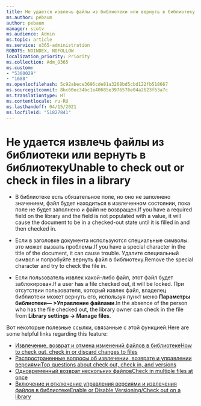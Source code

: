 ```yaml
---
title: Не удается извлечь файлы из библиотеки или вернуть в библиотеку
ms.author: pebaum
author: pebaum
manager: scotv
ms.audience: Admin
ms.topic: article
ms.service: o365-administration
ROBOTS: NOINDEX, NOFOLLOW
localization_priority: Priority
ms.collection: Adm_O365
ms.custom:
- "5300029"
- "1688"
ms.openlocfilehash: 5c92abece3696cde81a3268bd5cbd122fb518667
ms.sourcegitcommit: 8bc60ec34bc1e40685e3976576e04a2623f63a7c
ms.translationtype: HT
ms.contentlocale: ru-RU
ms.lasthandoff: 04/15/2021
ms.locfileid: "51827841"
---
```

# <a name="unable-to-check-out-or-check-in-files-in-a-library"></a><span data-ttu-id="26ac0-102">Не удается извлечь файлы из библиотеки или вернуть в библиотеку</span><span class="sxs-lookup"><span data-stu-id="26ac0-102">Unable to check out or check in files in a library</span></span>

- <span data-ttu-id="26ac0-103">В библиотеке есть обязательное поле, но оно не заполнено значением, файл будет находиться в извлеченном состоянии, пока поле не будет заполнено и файл не возвращен.</span><span class="sxs-lookup"><span data-stu-id="26ac0-103">If you have a required field on the library and the field is not populated with a value, it will cause the document to be in a checked-out state until it is filled in and then checked in.</span></span>

- <span data-ttu-id="26ac0-104">Если в заголовке документа используются специальные символы. это может вызвать проблемы.</span><span class="sxs-lookup"><span data-stu-id="26ac0-104">If you have a special character in the title of the document, it can cause trouble.</span></span> <span data-ttu-id="26ac0-105">Удалите специальный символ и попробуйте вернуть файл в библиотеку.</span><span class="sxs-lookup"><span data-stu-id="26ac0-105">Remove the special character and try to check the file in.</span></span>

- <span data-ttu-id="26ac0-106">Если пользователь извлек какой-либо файл, этот файл будет заблокирован.</span><span class="sxs-lookup"><span data-stu-id="26ac0-106">If a user has a file checked out, it will be locked.</span></span>  <span data-ttu-id="26ac0-107">При отсутствии пользователя, который извлек файл, владелец библиотеки может вернуть его, используя пункт меню **Параметры библиотеки— >Управление файлами**.</span><span class="sxs-lookup"><span data-stu-id="26ac0-107">In the absence of the person who has the file checked out, the library owner can check in the file from **Library settings -> Manage files**.</span></span>

<span data-ttu-id="26ac0-108">Вот некоторые полезные ссылки, связанные с этой функцией:</span><span class="sxs-lookup"><span data-stu-id="26ac0-108">Here are some helpful links regarding this feature:</span></span>

- [<span data-ttu-id="26ac0-109">Извлечение, возврат и отмена изменений файлов в библиотеке</span><span class="sxs-lookup"><span data-stu-id="26ac0-109">How to check out, check in or discard changes to files</span></span>](https://support.office.com/article/check-out-check-in-or-discard-changes-to-files-in-a-library-7e2c12a9-a874-4393-9511-1378a700f6de)
- [<span data-ttu-id="26ac0-110">Распространенные вопросы об извлечении, возврате и управлении версиями</span><span class="sxs-lookup"><span data-stu-id="26ac0-110">Top questions about check out, check in, and versions</span></span>](https://support.office.com/article/Top-questions-about-check-out-check-in-and-versions-7E941339-E972-4C7A-A79A-80A1FCF84076)
- [<span data-ttu-id="26ac0-111">Одновременный возврат нескольких файлов</span><span class="sxs-lookup"><span data-stu-id="26ac0-111">Check in multiple files at once</span></span>](https://support.office.com/article/check-out-check-in-or-discard-changes-to-files-in-a-library-7e2c12a9-a874-4393-9511-1378a700f6de)
- [<span data-ttu-id="26ac0-112">Включение и отключение управления версиями и извлечения файлов в библиотеке</span><span class="sxs-lookup"><span data-stu-id="26ac0-112">Enable or Disable Versioning/Check out on a library</span></span>](https://support.office.com/article/enable-and-configure-versioning-for-a-list-or-library-1555d642-23ee-446a-990a-bcab618c7a37)
